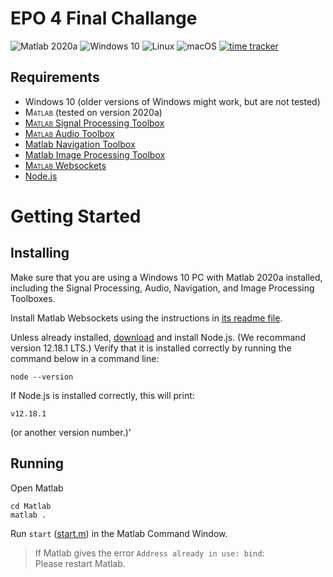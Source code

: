 # EPO 4 Final Challange

![Matlab 2020a](https://img.shields.io/badge/matlab-R2020a%20tested-green)
![Windows 10](https://img.shields.io/badge/windows%2010-supported-green)
![Linux](https://img.shields.io/badge/linux-not%20supported-red)
![macOS](https://img.shields.io/badge/macos-not%20supported-red)
[![time tracker](https://wakatime.com/badge/github/KevinvdT/EPO4.svg)](https://wakatime.com/badge/github/KevinvdT/EPO4)

## Requirements

- Windows 10 (older versions of Windows might work, but are not tested)
- <span style='font-variant: small-caps;'>Matlab</span> (tested on version 2020a)
- <a href='https://nl.mathworks.com/products/signal.html'><span style='font-variant: small-caps;'>Matlab</span> Signal Processing Toolbox</a>
- <a href='https://www.mathworks.com/products/audio.html'><span style='font-variant: small-caps;'>Matlab</span> Audio Toolbox</a>
- [Matlab Navigation Toolbox](https://nl.mathworks.com/products/navigation.html)
- [Matlab Image Processing Toolbox](https://www.mathworks.com/products/image.html)
- <a href='https://www.mathworks.com/matlabcentral/fileexchange/50040-jebej-matlabwebsocket'><span style='font-variant: small-caps;'>Matlab</span> Websockets</a>
- [Node.js](https://nodejs.org/)

# Getting Started

## Installing

Make sure that you are using a Windows 10 PC with Matlab 2020a installed, including the Signal Processing, Audio, Navigation, and Image Processing Toolboxes.

Install Matlab Websockets using the instructions in [its readme file](./Matlab/MatlabWebSocket/README.md).

Unless already installed, [download](https://nodejs.org/en/) and install Node.js. (We recommand version 12.18.1 LTS.)
Verify that it is installed correctly by running the command below in a command line:

    node --version

If Node.js is installed correctly, this will print:

    v12.18.1

(or another version number.)'

## Running

Open Matlab

    cd Matlab
    matlab .

Run `start` ([start.m](./Matlab/start.m)) in the Matlab Command Window.

> If Matlab gives the error `Address already in use: bind`:
> <br>Please restart Matlab.
